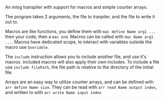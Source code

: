 An mlog transpiler with support for macros and simple counter arrays.

The program takes 2 arguments, the file to tranpiler, and the file to write it out to.

Macros are like functions, you define them with `mac define Name arg1 ...` then your code, then a `mac end`. Macros can be called with `mac Name arg1 ...`. Macros have dedicated scope, to interact with variables outside the macro use `$variable`.

The `include` instruction allows you to include another file, and use it's macros. included macros will also apply their own includes. To include a file use `include filePath`, the file path is relative to the directory of the initial file.

Arrays are an easy way to utilize counter arrays, and can be defined with `arr define Name size`. They can be read with `arr read Name output index`, and written to with `arr write Name input index` 

